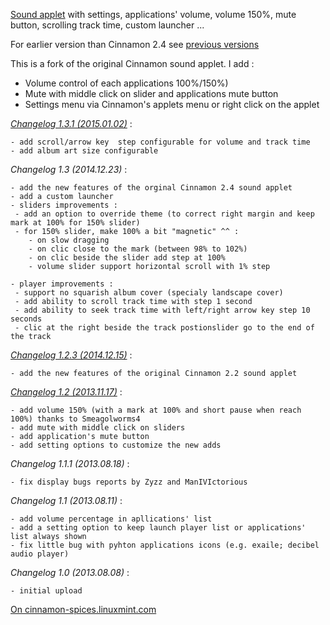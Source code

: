 [Sound applet](http://cinnamon-spices.linuxmint.com/uploads/applets/YZJM-DXVX-MD9N.png) with settings, applications' volume, volume 150%, mute button, scrolling track time, custom launcher ...

For earlier version than Cinnamon 2.4 see [previous versions](https://github.com/Koutch/Cinnamon-sound-with-apps-volume/releases)

This is a fork of the original Cinnamon sound applet. I add :
- Volume control of each applications 100%/150%)
- Mute with middle click on slider and applications mute button
- Settings menu via Cinnamon's applets menu or right click on the applet 

 _[Changelog 1.3.1 (2015.01.02)](http://cinnamon-spices.linuxmint.com/applets/view/150)_ :
 
	- add scroll/arrow key  step configurable for volume and track time
	- add album art size configurable

 _Changelog 1.3 (2014.12.23)_ :
 
	- add the new features of the orginal Cinnamon 2.4 sound applet
	- add a custom launcher
	- sliders improvements :
	 - add an option to override theme (to correct right margin and keep mark at 100% for 150% slider)
	 - for 150% slider, make 100% a bit "magnetic" ^^ :
	    - on slow dragging
	    - on clic close to the mark (between 98% to 102%)
	    - on clic beside the slider add step at 100%
	    - volume slider support horizontal scroll with 1% step 

	- player improvements :
	 - support no squarish album cover (specialy landscape cover)
	 - add ability to scroll track time with step 1 second
	 - add ability to seek track time with left/right arrow key step 10 seconds
	 - clic at the right beside the track postionslider go to the end of the track
	
 _[Changelog 1.2.3 (2014.12.15)](https://github.com/Koutch/Cinnamon-sound-with-apps-volume/releases/tag/V1.2.3)_ :

	- add the new features of the original Cinnamon 2.2 sound applet 

 _[Changelog 1.2 (2013.11.17)](https://github.com/Koutch/Cinnamon-sound-with-apps-volume/releases/tag/V1.2.1)_ :
 
 	- add volume 150% (with a mark at 100% and short pause when reach 100%) thanks to Smeagolworms4
	- add mute with middle click on sliders
	- add application's mute button 
	- add setting options to customize the new adds

 _Changelog 1.1.1 (2013.08.18)_ :

	- fix display bugs reports by Zyzz and ManIVIctorious
	
 _Changelog 1.1 (2013.08.11)_ :

	- add volume percentage in apllications' list
	- add a setting option to keep launch player list or applications' list always shown
	- fix little bug with pyhton applications icons (e.g. exaile; decibel audio player)

 _Changelog 1.0 (2013.08.08)_ :
 
	- initial upload

[On cinnamon-spices.linuxmint.com](http://cinnamon-spices.linuxmint.com/applets/view/150)
